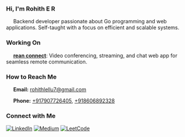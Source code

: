   
### Hi, I'm Rohith E R

&nbsp; &nbsp; &nbsp;Backend developer passionate about Go programming and web applications. Self-taught with a focus on efficient and scalable systems.

### Working On
&nbsp; &nbsp; &nbsp;[**rean connect**](https://70off.online): Video conferencing, streaming, and chat web app for seamless remote communication.

### How to Reach Me
&nbsp; &nbsp; &nbsp;**Email:** [rohithlellu7@gmail.com](mailto:rohithlellu7@gmail.com)

&nbsp; &nbsp; &nbsp;**Phone:** [+917907726405](tel:+917907726405), [+918606892328](tel:+918606892328)

### Connect with Me
[![LinkedIn](https://img.shields.io/badge/LinkedIn-Connect-blue)](https://www.linkedin.com/in/rohither)
[![Medium](https://img.shields.io/badge/Medium-Follow-green)](https://github.com/RohithER12)
[![LeetCode](https://img.shields.io/badge/LeetCode-Solve-red)](https://leetcode.com/rohithlellu7/)
